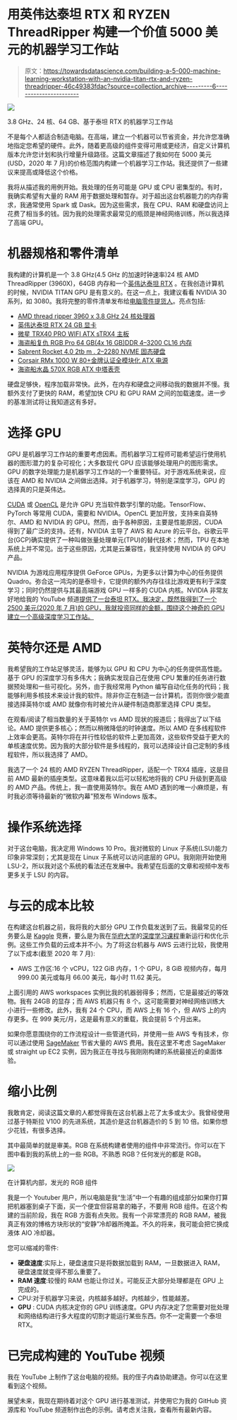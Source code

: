 # 用英伟达泰坦 RTX 和 RYZEN ThreadRipper 构建一个价值 5000 美元的机器学习工作站

> 原文：<https://towardsdatascience.com/building-a-5-000-machine-learning-workstation-with-an-nvidia-titan-rtx-and-ryzen-threadripper-46c49383fdac?source=collection_archive---------6----------------------->

![](img/4181ae2cf28fa1465265872b075aed12.png)

3.8 GHz、24 核、64 GB、基于泰坦 RTX 的机器学习工作站

不是每个人都适合制造电脑。在高端，建立一个机器可以节省资金，并允许您准确地指定您希望的硬件。此外，随着更高级的组件变得可用或更经济，自定义计算机版本允许您计划和执行增量升级路径。这篇文章描述了我如何在 5000 美元(USD，2020 年 7 月)的价格范围内构建一个机器学习工作站。我还提供了一些建议来提高或降低这个价格。

我将从描述我的用例开始。我处理的任务可能是 GPU 或 CPU 密集型的。有时，我确实希望有大量的 RAM 用于数据处理和暂存。对于超出这台机器能力的内存需求，我通常使用 Spark 或 Dask。因为这些需求，我在 CPU、RAM 和硬盘访问上花费了相当多的钱。因为我的处理需求最常见的瓶颈是神经网络训练，所以我选择了高端 GPU。

# 机器规格和零件清单

我构建的计算机是一个 3.8 GHz(4.5 GHz 的加速时钟速率)24 核 AMD ThreadRipper (3960X)，64GB 内存和一个[英伟达泰坦 RTX](https://nvda.ws/2OoXLG7) 。在我创造计算机的时候，NVIDIA TITAN GPU 是有意义的。在这一点上，我建议看看 NVIDIA 30 系列，如 3080。我将完整的零件清单发布给[电脑零件提货人](https://pcpartpicker.com/b/h6DxFT)。亮点包括:

*   [AMD thread ripper 3960 x 3.8 GHz 24 核处理器](https://www.amd.com/en/products/cpu/amd-ryzen-threadripper-3960x)
*   [英伟达泰坦 RTX 24 GB 显卡](https://nvda.ws/2OoXLG7)
*   [微星 TRX40 PRO WIFI ATX sTRX4 主板](https://www.msi.com/Motherboard/TRX40-PRO-WIFI)
*   [海盗船复仇 RGB Pro 64 GB(4x 16 GB)DDR 4–3200 CL16 内存](https://www.corsair.com/us/en/Categories/Products/Memory/Vengeance-PRO-RGB-Black/p/CMW64GX4M4C3200C16)
*   [Sabrent Rocket 4.0 2tb m . 2–2280 NVME 固态硬盘](https://www.sabrent.com/product/SB-ROCKET-NVMe4-2TB/2tb-rocket-nvme-pcie-4-0-m-2-2280-internal-ssd-maximum-performance-solid-state-drive/)
*   [Corsair RMx 1000 W 80+金牌认证全模块化 ATX 电源](https://www.corsair.com/us/en/Categories/Products/Power-Supply-Units/Power-Supply-Units-Advanced/RMx-Series/p/CP-9020094-NA)
*   [海盗船水晶 570X RGB ATX 中塔表壳](https://www.corsair.com/us/en/Categories/Products/Cases/570x-rgb-config/p/CC-9011098-WW)

硬盘足够快，程序加载非常快。此外，在内存和硬盘之间移动我的数据并不慢。我额外支付了更快的 RAM，希望加快 CPU 和 GPU RAM 之间的加载速度。进一步的基准测试将让我知道这有多好。

# 选择 GPU

GPU 是机器学习工作站的重要考虑因素。而机器学习工程师可能希望运行使用机器的图形潜力的复杂可视化；大多数现代 GPU 应该能够处理用户的图形需求。GPU 的数字处理能力是机器学习工作站的一个重要特征。对于游戏系统来说，应该在 AMD 和 NVIDIA 之间做出选择。对于机器学习，特别是深度学习，GPU 的选择真的只是英伟达。

[CUDA](https://developer.nvidia.com/cuda-zone) 或 [OpenCL](https://www.khronos.org/opencl/) 是允许 GPU 充当软件数学引擎的功能。TensorFlow、PyTorch 等常用 CUDA，需要和 NVIDIA。OpenCL 更加开放，支持来自英特尔、AMD 和 NVIDIA 的 GPU。然而，由于各种原因，主要是性能原因，CUDA 得到了最广泛的支持。还有，NVIDIA 主导了 AWS 和 Azure 的云平台。谷歌云平台(GCP)确实提供了一种叫做张量处理单元(TPU)的替代技术；然而，TPU 在本地系统上并不常见。出于这些原因，尤其是云兼容性，我坚持使用 NVIDIA 的 GPU 产品。

NVIDIA 为游戏应用程序提供 GeForce GPUs，为更多以计算为中心的任务提供 Quadro。弥合这一鸿沟的是泰坦卡，它提供的额外内存往往比游戏更有利于深度学习；同时仍然提供与其最高端游戏 GPU 一样多的 CUDA 内核。NVIDIA 非常友好地给我的 YouTube 频道[提供了一台泰坦 RTX。我决定，既然我得到了一个 2500 美元(2020 年 7 月)的 GPU，我就投资同样的金额，围绕这个神奇的 GPU 建立一个高级深度学习工作站。](https://www.youtube.com/user/HeatonResearch)

# 英特尔还是 AMD

我希望我的工作站足够灵活，能够为以 GPU 和 CPU 为中心的任务提供高性能。基于 GPU 的深度学习有多伟大；我确实发现自己在使用 CPU 繁重的任务进行数据预处理和一些可视化。另外，由于我经常用 Python 编写自动化任务的代码；我能够利用多核技术来设计我的软件。除非你正在制造一台计算机，否则你很少能直接选择英特尔或 AMD 就像你有时被允许从硬件制造商那里选择 CPU 类型。

在观看/阅读了相当数量的关于英特尔 vs AMD 现状的报道后；我得出了以下结论。AMD 提供更多核心；然而以稍微降低的时钟速度。所以 AMD 在多线程软件上效率会更高。英特尔将在并行性较低的软件上更加高效，这些软件受益于更大的单核速度优势。因为我的大部分软件是多线程的，我可以选择设计自己定制的多线程软件，所以我选择了 AMD。

我选了一个 24 核的 AMD RYZEN ThreadRipper，适配一个 TRX4 插座，这是目前 AMD 最新的插座类型。这意味着我以后可以轻松地将我的 CPU 升级到更高级的 AMD 产品。传统上，我一直使用英特尔。我在 AMD 遇到的唯一小麻烦是，有时我必须等待最新的“微软内幕”预发布 Windows 版本。

# 操作系统选择

对于这台电脑，我决定用 Windows 10 Pro。我对微软的 Linux 子系统(LSU)能力印象非常深刻；尤其是现在 Linux 子系统可以访问底层的 GPU。我刚刚开始使用 LSU-2，所以我对这个系统的看法还在发展中。我希望在后面的文章和视频中发布更多关于 LSU 的内容。

# 与云的成本比较

在构建这台机器之前，我将我的大部分 GPU 工作负载发送到了云。我最常见的任务要么是 [Kaggle](https://www.kaggle.com/jeffheaton) 竞赛，要么是为我在[华府大学](https://engineering.wustl.edu/Pages/home.aspx)的[深度学习课程](https://sites.wustl.edu/jeffheaton/t81-558/)重新运行和优化示例。这些工作负载的云成本并不小。为了将这台机器与 AWS 云进行比较，我使用了以下成本(截至 2020 年 7 月):

*   AWS 工作区:16 个 vCPU，122 GiB 内存，1 个 GPU，8 GiB 视频内存，每月 999.00 美元或每月 66.00 美元，每小时 11.62 美元。

上面引用的 AWS workspaces 实例比我的机器弱得多；然而，它是最接近的等效物。我有 24GB 的显存；而 AWS 机器只有 8 个。这可能需要对神经网络训练大小进行一些修改。此外，我有 24 个 CPU，而 AWS 上有 16 个，但 AWS 上的内存更多。在 999 美元/月，这是最有意义的重载，我会提前 5 个月出来。

如果你愿意围绕你的工作流程设计一些管道代码，并使用一些 AWS 专有技术，你可以通过使用 [SageMaker](https://aws.amazon.com/sagemaker/) 节省大量的 AWS 费用。我在这里不考虑 SageMaker 或 straight up EC2 实例，因为我正在寻找与我刚刚构建的系统最接近的桌面体验。

# 缩小比例

我敢肯定，阅读这篇文章的人都觉得我在这台机器上花了太多或太少。我曾经使用过基于特斯拉 V100 的先进系统，其造价是这台机器造价的 5 到 10 倍。如果你想少花钱，有很多选择。

其中最简单的就是审美。RGB 在系统构建者使用的组件中非常流行。你可以在下图中看到我的系统上的一些 RGB。不熟悉 RGB？任何发光的都是 RGB。

![](img/171d124dbb5a9a90f16f223b81899c0a.png)

在计算机内部，发光的 RGB 组件

我是一个 Youtuber 用户，所以电脑是我“生活”中一个有趣的组成部分如果你打算把机器塞到桌子下面，买一个便宜但容易拿的箱子，不要用 RGB 组件。在这个构建的当前阶段，我在 RGB 方面有点失败。我有一个非常漂亮的 RGB RAM，被我真正有效的博格方块形状的“安静”冷却器所掩盖。不久的将来，我可能会把它换成液体 AIO 冷却器。

您可以缩减的零件:

*   **硬盘速度**:实际上，硬盘速度只是将数据加载到 RAM，一旦数据进入 RAM，硬盘速度就变得不那么重要了。
*   **RAM 速度**:较慢的 RAM 也能让你过关。可能反正大部分处理都是在 GPU 上完成的。
*   CPU:对于机器学习来说，内核越多越好。内核越少，性能越差。
*   **GPU** : CUDA 内核决定你的 GPU 训练速度。GPU 内存决定了您需要对批处理和网络结构进行多大程度的切割才能运行某些东西。你不一定需要一个泰坦 RTX。

# 已完成构建的 YouTube 视频

我在 YouTube 上制作了这台电脑的视频。我的侄子内森协助建造。你可以在这里看到这个视频。

展望未来，我现在期待着对这个 GPU 进行基准测试，并使用它为我的 GitHub 资源库和 YouTube 频道制作出色的示例。请考虑关注我，查看所有最新内容。